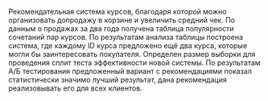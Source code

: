 Рекомендательная система курсов, благодаря которой можно организовать допродажу в корзине и увеличить средний чек.
По данным о продажах за два года получена таблица популярности сочетаний пар курсов. По результатам анализа таблицы построена система, где каждому ID курса предложено ещё два курса, которые могли бы заинтересовать покупателя. Определен размер выборки для проведения сплит теста эффективности новой системы.  По результатам А/Б тестирования предложенный вариант с рекомендациями показал статистически значимо лучший результат, дана рекомендация реализовывать его для всех клиентов.
